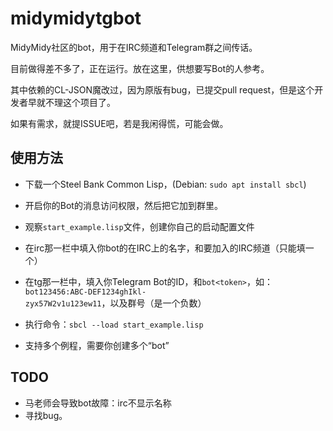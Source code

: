 midymidytgbot
=============

MidyMidy社区的bot，用于在IRC频道和Telegram群之间传话。

目前做得差不多了，正在运行。放在这里，供想要写Bot的人参考。

其中依赖的CL-JSON魔改过，因为原版有bug，已提交pull request，但是这个开发者早就不理这个项目了。

如果有需求，就提ISSUE吧，若是我闲得慌，可能会做。

使用方法
--------

* 下载一个Steel Bank Common Lisp，(Debian: `sudo apt install sbcl`)
* 开启你的Bot的消息访问权限，然后把它加到群里。
* 观察`start_example.lisp`文件，创建你自己的启动配置文件
* 在irc那一栏中填入你bot的在IRC上的名字，和要加入的IRC频道（只能填一个）
* 在tg那一栏中，填入你Telegram Bot的ID，和`bot<token>`，如：`bot123456:ABC-DEF1234ghIkl-zyx57W2v1u123ew11`，以及群号（是一个负数）
* 执行命令：`sbcl --load start_example.lisp`

* 支持多个例程，需要你创建多个“bot”

TODO
----

* 马老师会导致bot故障：irc不显示名称
* 寻找bug。
